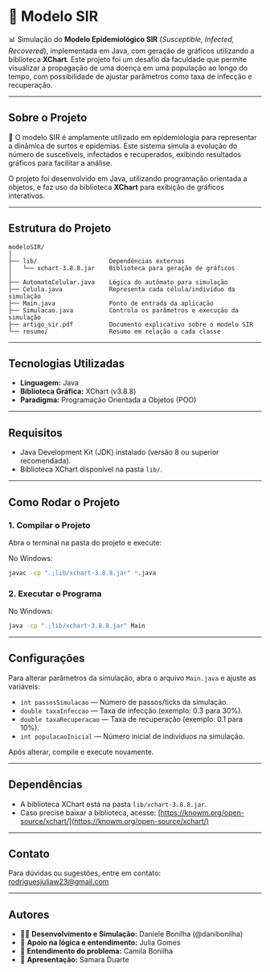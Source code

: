 # 🦠 Modelo SIR

📊 Simulação do **Modelo Epidemiológico SIR** (*Susceptible, Infected, Recovered*), implementada em Java, com geração de gráficos utilizando a biblioteca **XChart**.
Este projeto foi um desafio da faculdade que permite visualizar a propagação de uma doença em uma população ao longo do tempo, com possibilidade de ajustar parâmetros como taxa de infecção e recuperação.

---

## Sobre o Projeto

🧮 O modelo SIR é amplamente utilizado em epidemiologia para representar a dinâmica de surtos e epidemias.
Este sistema simula a evolução do número de suscetíveis, infectados e recuperados, exibindo resultados gráficos para facilitar a análise.

O projeto foi desenvolvido em Java, utilizando programação orientada a objetos, e faz uso da biblioteca **XChart** para exibição de gráficos interativos.

---

## Estrutura do Projeto

```
modeloSIR/
│
├── lib/                    Dependências externas
│   └── xchart-3.8.8.jar    Biblioteca para geração de gráficos
│
├── AutomatoCelular.java    Lógica do autômato para simulação
├── Celula.java             Representa cada célula/indivíduo da simulação
├── Main.java               Ponto de entrada da aplicação
├── Simulacao.java          Controla os parâmetros e execução da simulação
├── artigo_sir.pdf          Documento explicativo sobre o modelo SIR
└── resume/                 Resumo em relação a cada classe
```

---

## Tecnologias Utilizadas

* **Linguagem:** Java
* **Biblioteca Gráfica:** XChart (v3.8.8)
* **Paradigma:** Programação Orientada a Objetos (POO)

---

## Requisitos

* Java Development Kit (JDK) instalado (versão 8 ou superior recomendada).
* Biblioteca XChart disponível na pasta `lib/`.

---

## Como Rodar o Projeto

### 1. Compilar o Projeto

Abra o terminal na pasta do projeto e execute:

No Windows:

```bash
javac -cp ".;lib/xchart-3.8.8.jar" *.java
```

### 2. Executar o Programa

No Windows:

```bash
java -cp ".;lib/xchart-3.8.8.jar" Main
```

---

## Configurações

Para alterar parâmetros da simulação, abra o arquivo `Main.java` e ajuste as variáveis:

* `int passosSimulacao` — Número de passos/ticks da simulação.
* `double taxaInfeccao` — Taxa de infecção (exemplo: 0.3 para 30%).
* `double taxaRecuperacao` — Taxa de recuperação (exemplo: 0.1 para 10%).
* `int populacaoInicial` — Número inicial de indivíduos na simulação.

Após alterar, compile e execute novamente.

---

## Dependências

* A biblioteca XChart está na pasta `lib/xchart-3.8.8.jar`.
* Caso precise baixar a biblioteca, acesse: [https://knowm.org/open-source/xchart/](https://knowm.org/open-source/xchart/)

---

## Contato

Para dúvidas ou sugestões, entre em contato:
[rodriguesjuliaw23@gmail.com](mailto:rodriguesjuliaw23@gmail.com)

---

## Autores

* 👩‍💻 **Desenvolvimento e Simulação:** Daniele Bonilha (@danibonilha)
* 🧩 **Apoio na lógica e entendimento:** Julia Gomes
* 🤝 **Entendimento do problema:** Camila Bonilha
* 🎤 **Apresentação:** Samara Duarte
